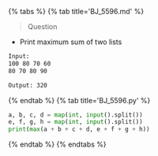 {% tabs %}
{% tab title='BJ_5596.md' %}

> Question

* Print maximum sum of two lists

```txt
Input:
100 80 70 60
80 70 80 90

Output: 320
```

{% endtab %}
{% tab title='BJ_5596.py' %}

```py
a, b, c, d = map(int, input().split())
e, f, g, h = map(int, input().split())
print(max(a + b + c + d, e + f + g + h))
```

{% endtab %}
{% endtabs %}

